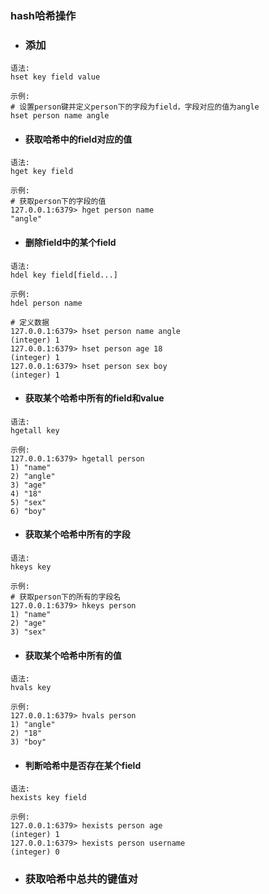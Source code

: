 ### hash哈希操作

* ### 添加

```
语法:
hset key field value

示例:
# 设置person键并定义person下的字段为field，字段对应的值为angle
hset person name angle
```

* #### 获取哈希中的field对应的值

```
语法:
hget key field

示例:
# 获取person下的字段的值
127.0.0.1:6379> hget person name
"angle"
```

* #### 删除field中的某个field

```
语法:
hdel key field[field...]

示例:
hdel person name
```

```
# 定义数据
127.0.0.1:6379> hset person name angle
(integer) 1
127.0.0.1:6379> hset person age 18
(integer) 1
127.0.0.1:6379> hset person sex boy
(integer) 1
```

* #### 获取某个哈希中所有的field和value

```
语法:
hgetall key

示例:
127.0.0.1:6379> hgetall person
1) "name"
2) "angle"
3) "age"
4) "18"
5) "sex"
6) "boy"
```

* #### 获取某个哈希中所有的字段

```
语法:
hkeys key

示例:
# 获取person下的所有的字段名
127.0.0.1:6379> hkeys person
1) "name"
2) "age"
3) "sex"
```

* #### 获取某个哈希中所有的值

```
语法:
hvals key

示例:
127.0.0.1:6379> hvals person
1) "angle"
2) "18"
3) "boy"
```

* #### 判断哈希中是否存在某个field

```
语法:
hexists key field

示例:
127.0.0.1:6379> hexists person age
(integer) 1
127.0.0.1:6379> hexists person username
(integer) 0
```

* ### 获取哈希中总共的键值对

```

```



